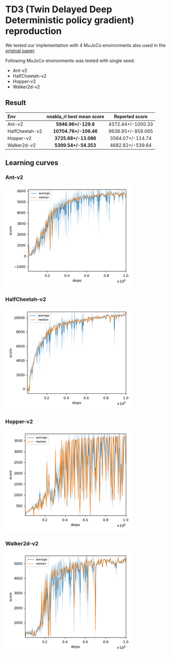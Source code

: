 # TD3 (Twin Delayed Deep Deterministic policy gradient) reproduction

We tested our implementation with 4 MuJoCo environments also used in the [original paper](https://arxiv.org/pdf/1802.09477.pdf).

Following MuJoCo environments was tested with single seed:

- Ant-v2
- HalfCheetah-v2
- Hopper-v2
- Walker2d-v2

## Result

|Env|nnabla_rl best mean score|Reported score|
|:---|:---:|:---:|
|Ant-v2|**5946.96+/-129.8**|4372.44+/-1000.33|
|HalfCheetah-v2|**10704.76+/-106.46**|9636.95+/-859.065|
|Hopper-v2|**3725.68+/-13.086**|3564.07+/-114.74|
|Walker2d-v2|**5399.54+/-54.353**|4682.82+/-539.64|

## Learning curves

### Ant-v2

![Ant-v2 Result](reproduction_results/Ant-v2_results/result.png)

### HalfCheetah-v2

![HalfCheetah-v2 Result](reproduction_results/HalfCheetah-v2_results/result.png)

### Hopper-v2

![Hopper-v2 Result](reproduction_results/Hopper-v2_results/result.png)

### Walker2d-v2

![Walker2d-v2 Result](reproduction_results/Walker2d-v2_results/result.png)
